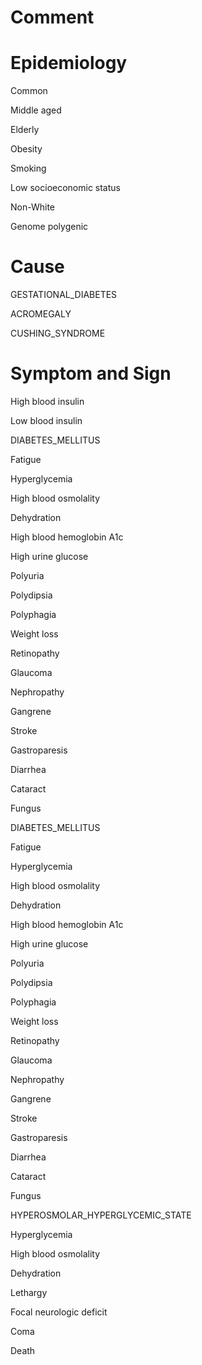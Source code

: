 # Comment

# Epidemiology

Common

Middle aged

Elderly

Obesity

Smoking

Low socioeconomic status

Non-White

Genome polygenic

# Cause

GESTATIONAL_DIABETES

ACROMEGALY

CUSHING_SYNDROME

# Symptom and Sign

High blood insulin

Low blood insulin

DIABETES_MELLITUS

Fatigue

Hyperglycemia

High blood osmolality

Dehydration

High blood hemoglobin A1c

High urine glucose

Polyuria

Polydipsia

Polyphagia

Weight loss

Retinopathy

Glaucoma

Nephropathy

Gangrene

Stroke

Gastroparesis

Diarrhea

Cataract

Fungus

DIABETES_MELLITUS

Fatigue

Hyperglycemia

High blood osmolality

Dehydration

High blood hemoglobin A1c

High urine glucose

Polyuria

Polydipsia

Polyphagia

Weight loss

Retinopathy

Glaucoma

Nephropathy

Gangrene

Stroke

Gastroparesis

Diarrhea

Cataract

Fungus

HYPEROSMOLAR_HYPERGLYCEMIC_STATE

Hyperglycemia

High blood osmolality

Dehydration

Lethargy

Focal neurologic deficit

Coma

Death


